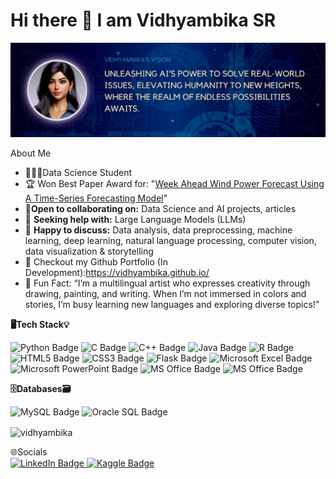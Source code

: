 # Hi there 👋 I am Vidhyambika SR
![](https://github.com/Vidhyambika/Vidhyambika/blob/main/VIDHYAMBIKA'S%20VISION.png)


About Me

 - 👩🏻‍💻Data Science Student
 - 🏆 Won Best Paper Award for: "[Week Ahead Wind Power Forecast Using A Time-Series Forecasting Model](https://ieeexplore.ieee.org/abstract/document/10112685)"
- 👯**Open to collaborating on:** Data Science and AI projects, articles 
- 🤔 **Seeking help with:** Large Language Models (LLMs)
- 💬 **Happy to discuss:** Data analysis, data preprocessing, machine learning, deep learning, natural language processing, computer vision, data visualization & storytelling
- 🚀 Checkout my Github Portfolio (In Development):https://vidhyambika.github.io/
- 🌟 Fun Fact: “I’m a multilingual artist who expresses creativity through drawing, painting, and writing. When I’m not immersed in colors and stories, I’m busy learning new languages and exploring diverse topics!”

**🖥️Tech Stack💡**

<div id="badges">
 
 <img src="https://img.shields.io/badge/Python-14354C?style=for-the-badge&logo=python&logoColor=white" alt="Python Badge"/>
 <img src="https://img.shields.io/badge/C-00599C?style=for-the-badge&logo=c&logoColor=white" alt="C Badge"/>
 <img src="https://img.shields.io/badge/C%2B%2B-00599C?style=for-the-badge&logo=c%2B%2B&logoColor=white" alt="C++ Badge"/>
 <img src="https://img.shields.io/badge/Java-ED8B00?style=for-the-badge&logo=openjdk&logoColor=white" alt="Java Badge"/>
 <img src="https://img.shields.io/badge/R-276DC3?style=for-the-badge&logo=r&logoColor=white" alt="R Badge"/>
 <img src="https://img.shields.io/badge/HTML5-E34F26?style=for-the-badge&logo=html5&logoColor=white" alt="HTML5 Badge"/> 
 <img src="https://img.shields.io/badge/CSS3-1572B6?style=for-the-badge&logo=css3&logoColor=white" alt="CSS3 Badge"/>
 <img src="https://img.shields.io/badge/Flask-000000?style=for-the-badge&logo=flask&logoColor=white" alt="Flask Badge"/>
 <img src="https://img.shields.io/badge/Microsoft_Excel-217346?style=for-the-badge&logo=microsoft-excel&logoColor=white" alt="Microsoft Excel Badge"/>
 <img src="https://img.shields.io/badge/Microsoft_PowerPoint-B7472A?style=for-the-badge&logo=microsoft-powerpoint&logoColor=white" alt="Microsoft PowerPoint Badge"/>
 <img src="https://img.shields.io/badge/Microsoft_Office-D83B01?style=for-the-badge&logo=microsoft-office&logoColor=white" alt="MS Office Badge"/>
 <img src="https://img.shields.io/badge/Microsoft_Word-2B579A?style=for-the-badge&logo=microsoft-word&logoColor=white" alt="MS Office Badge"/> 

 **🗄️Databases🗃️**
 
 <img src="https://img.shields.io/badge/mysql-%2300f.svg?style=for-the-badge&logo=mysql&logoColor=white" alt="MySQL Badge"/>
 <img src="https://img.shields.io/badge/Oracle-F80000?style=for-the-badge&logo=Oracle&logoColor=white" alt="Oracle SQL Badge"/>
</div>

<p><img align="center" src="https://github-readme-streak-stats.herokuapp.com/?user=vidhyambika&" alt="vidhyambika" /></p>
🌐Socials
  <div id="badges">
  <a href="https://www.linkedin.com/in/vidhyambika-sr/">
    <img src="https://img.shields.io/badge/LinkedIn-blue?style=for-the-badge&logo=linkedin&logoColor=white" alt="LinkedIn Badge"/>
  </a>
  <a href="https://www.kaggle.com/vidhyambikasr">
    <img src="https://img.shields.io/badge/Kaggle-20BEFF?style=for-the-badge&logo=Kaggle&logoColor=white" alt="Kaggle Badge"/>
  </a>
</div> 
  
